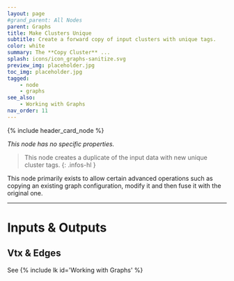 ```yaml
---
layout: page
#grand_parent: All Nodes
parent: Graphs
title: Make Clusters Unique
subtitle: Create a forward copy of input clusters with unique tags.
color: white
summary: The **Copy Cluster** ...
splash: icons/icon_graphs-sanitize.svg
preview_img: placeholder.jpg
toc_img: placeholder.jpg
tagged:
    - node
    - graphs
see_also:
    - Working with Graphs
nav_order: 11
---
```


{% include header_card_node %}

*This node has no specific properties.*

> This node creates a duplicate of the input data with new unique cluster tags.
{: .infos-hl }

This node primarily exists to allow certain advanced operations such as copying an existing graph configuration, modify it and then fuse it with the original one.  


---
# Inputs & Outputs
## Vtx & Edges
See {% include lk id='Working with Graphs' %}